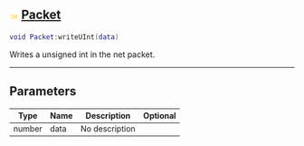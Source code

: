 ## ![shared](.gitbook/assets/shared.png) [Packet](home/Packet)



```lua
void Packet:writeUInt(data)
```

Writes a unsigned int in the net packet.

------
## Parameters

| Type   | Name | Description | Optional |
| ------ | ---- | ----------- | -------: |
| number | data | No description |  |


